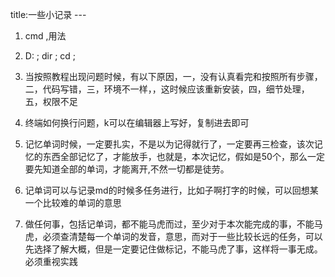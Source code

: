 title:一些小记录 ---
1. cmd ,用法
2. D: ; dir ; cd ;
3. 当按照教程出现问题时候，有以下原因，一，没有认真看完和按照所有步骤，二，代码写错，三，环境不一样，，这时候应该重新安装，四，细节处理，五，权限不足
4. 终端如何换行问题，k可以在编辑器上写好，复制进去即可

5. 记忆单词时候，一定要扎实，不是以为记得就行了，一定要再三检查，该次记忆的东西全部记忆了，才能放手，也就是，本次记忆，假如是50个，那么一定要先知道全部的单词，才能离开,不然一切都是徒劳。

6. 记单词可以与记录md的时候多任务进行，比如子啊打字的时候，可以回想某一个比较难的单词的意思
7. 做任何事，包括记单词，都不能马虎而过，至少对于本次能完成的事，不能马虎，必须查清楚每一个单词的发音，意思，而对于一些比较长远的任务，可以先选择了解大概，但是一定要记住做标记，不能马虎了事，这样将一事无成。必须重视实践
